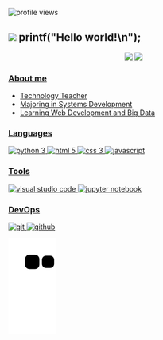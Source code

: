 ![profile views](https://komarev.com/ghpvc/?username=udanielnogueira&color=006bed)

## <img src="https://github.com/TheDudeThatCode/TheDudeThatCode/blob/master/Assets/Developer.gif" width="50px"> printf("Hello world!\n"); 

<!--
<div align="center">
  <img src="https://raw.githubusercontent.com/udanielnogueira/udanielnogueira/main/coding.gif"/>
</div>

<br>
-->

<div align="center">
  <a href="https://github.com/udanielnogueira">
  <img height="170em" src="https://github-readme-stats.vercel.app/api?username=udanielnogueira&show_icons=true&theme=dark&include_all_commits=false&count_private=true"/>
  <img height="170em" src="https://github-readme-stats.vercel.app/api/top-langs/?username=udanielnogueira&layout=compact&langs_count=7&theme=dark"/>
</div>

### About me

- Technology Teacher
- Majoring in Systems Development
- Learning Web Development and Big Data

### Languages

![python 3](https://img.shields.io/badge/-Python-#52077a?style=flat&logo=python&logoColor=ffffff)
![html 5](https://img.shields.io/badge/-HTML%205-333333?style=flat&logo=html5)
![css 3](https://img.shields.io/badge/-CSS%203-333333?style=flat&logo=css3&logoColor=1572B6)
![javascript](https://img.shields.io/badge/-JavaScript-333333?style=flat&logo=javascript)

### Tools

![visual studio code](https://img.shields.io/badge/-Visual%20Studio%20Code-333333?style=flat&logo=visualstudiocode&logoColor=1572B6)
![jupyter notebook](https://img.shields.io/badge/-Jupyter%20Notebook-333333?style=flat&logo=jupyter)

### DevOps

![git](https://img.shields.io/badge/-Git-333333?style=flat&logo=git)
![github](https://img.shields.io/badge/-GitHub-333333?style=flat&logo=github)


<!--
<img src="https://cdn.jsdelivr.net/gh/devicons/devicon/icons/html5/html5-original-wordmark.svg" width="50"/>

<img src="https://cdn.jsdelivr.net/gh/devicons/devicon/icons/css3/css3-original-wordmark.svg" width="50"/>

<img src="https://cdn.jsdelivr.net/gh/devicons/devicon/icons/javascript/javascript-original.svg" width="50"/>

<img src="https://cdn.jsdelivr.net/gh/devicons/devicon/icons/python/python-original-wordmark.svg" width="50"/>
-->

![Snake animation](https://github.com/udanielnogueira/udanielnogueira/blob/output/github-contribution-grid-snake.svg)

<!--
**udanielnogueira/udanielnogueira** is a ✨ _special_ ✨ repository because its `README.md` (this file) appears on your GitHub profile.

Here are some ideas to get you started:

- 🔭 I’m currently working on Education
- 🌱 I’m currently learning Web Development
- 
- 👯 I’m looking to collaborate on ...
- 🤔 I’m looking for help with ...
- 💬 Ask me about ...
- 📫 How to reach me: ...
- 😄 Pronouns: ...
- ⚡ Fun fact: ...
-->
